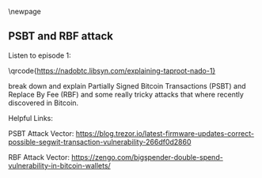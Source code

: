 \newpage
## PSBT and RBF attack

Listen to episode 1:

\qrcode{https://nadobtc.libsyn.com/explaining-taproot-nado-1}

break down and explain Partially Signed Bitcoin Transactions (PSBT) and Replace By Fee (RBF) and some really tricky attacks that where recently discovered in Bitcoin.

Helpful Links:

PSBT Attack Vector: https://blog.trezor.io/latest-firmware-updates-correct-possible-segwit-transaction-vulnerability-266df0d2860

RBF Attack Vector: https://zengo.com/bigspender-double-spend-vulnerability-in-bitcoin-wallets/
